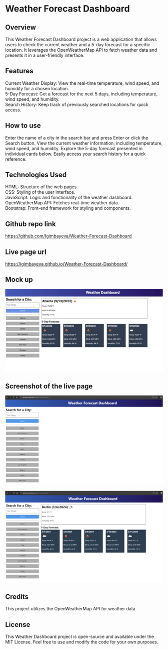 # Weather Forecast Dashboard

## Overview
This Weather Forecast Dashboard project is a web application that allows users to check the current weather and a 5-day forecast for a specific location. It leverages the OpenWeatherMap API to fetch weather data and presents it in a user-friendly interface.

## Features
Current Weather Display: View the real-time temperature, wind speed, and humidity for a chosen location.
<br>
5-Day Forecast: Get a forecast for the next 5 days, including temperature, wind speed, and humidity.
<br>
Search History: Keep track of previously searched locations for quick access.

## How to use
Enter the name of a city in the search bar and press Enter or click the Search button.
View the current weather information, including temperature, wind speed, and humidity.
Explore the 5-day forecast presented in individual cards below.
Easily access your search history for a quick reference.


## Technologies Used
HTML: Structure of the web pages.
<br>
CSS: Styling of the user interface.
<br>
JavaScript: Logic and functionality of the weather dashboard.
<br>
OpenWeatherMap API: Fetches real-time weather data.
<br>
Bootstrap: Front-end framework for styling and components.


## Github repo link
https://github.com/Igimbayeva/Weather-Forecast-Dashboard

## Live page url
https://igimbayeva.github.io/Weather-Forecast-Dashboard/

## Mock up

![https](https://github.com/Igimbayeva/Weather-Forecast-Dashboard/blob/main/Assets/06-server-side-apis-homework-demo.png)

## Screenshot of the live page

![https](https://github.com/Igimbayeva/Weather-Forecast-Dashboard/blob/main/Assets/Live%202.PNG)
<br>
<br>
![https](https://github.com/Igimbayeva/Weather-Forecast-Dashboard/blob/main/Assets/Live%201.PNG)


## Credits
This project utilizes the OpenWeatherMap API for weather data.

## License
This Weather Dashboard project is open-source and available under the MIT License. Feel free to use and modify the code for your own purposes.
